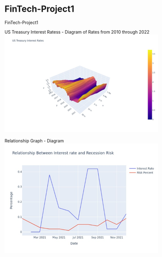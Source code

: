 # FinTech-Project1
FinTech-Project1

US Treasury Interest Ratess - Diagram of Rates from 2010 through 2022
![InterestRates](InterestRates.jpeg)
<br>
<br>
Relationship Graph - Diagram
<br>
![Relationship](Relationship.jpeg)
